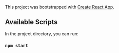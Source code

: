 This project was bootstrapped with [Create React App](https://github.com/facebook/create-react-app).

## Available Scripts

In the project directory, you can run:

### `npm start`






